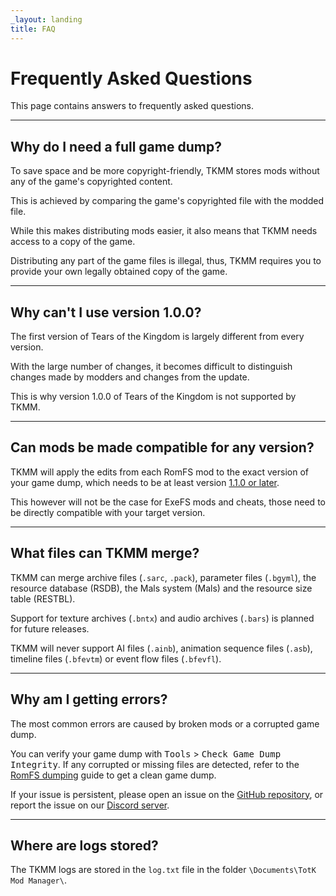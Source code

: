 ```yaml
---
_layout: landing
title: FAQ
---
```


# Frequently Asked Questions

This page contains answers to frequently asked questions.

---

## Why do I need a full game dump?

To save space and be more copyright-friendly, TKMM stores mods without any of the game's copyrighted content.

This is achieved by comparing the game's copyrighted file with the modded file.

While this makes distributing mods easier, it also means that TKMM needs access to a copy of the game.

Distributing any part of the game files is illegal, thus, TKMM requires you to provide your own legally obtained copy of the game.

---

## Why can't I use version 1.0.0?

The first version of Tears of the Kingdom is largely different from every version.

With the large number of changes, it becomes difficult to distinguish changes made by modders and changes from the update.

This is why version 1.0.0 of Tears of the Kingdom is not supported by TKMM.

---

## Can mods be made compatible for any version?

TKMM will apply the edits from each RomFS mod to the exact version of your game dump, which needs to be at least version [1.1.0 or later](#why-cant-i-use-version-100).

This however will not be the case for ExeFS mods and cheats, those need to be directly compatible with your target version.

---

## What files can TKMM merge?

TKMM can merge archive files (`.sarc`, `.pack`), parameter files (`.bgyml`), the resource database (RSDB), the Mals system (Mals) and the resource size table (RESTBL).

Support for texture archives (`.bntx`) and audio archives (`.bars`) is planned for future releases.

TKMM will never support AI files (`.ainb`), animation sequence files (`.asb`), timeline files (`.bfevtm`) or event flow files (`.bfevfl`).

---

## Why am I getting errors?

The most common errors are caused by broken mods or a corrupted game dump.

You can verify your game dump with <kbd><samp>Tools</samp></kbd> &gt; <kbd><samp>Check Game Dump Integrity</samp></kbd>. If any corrupted or missing files are detected, refer to the [RomFS dumping](https://zeldamods.org/wiki/Help:Dumping_games#Switch) guide to get a clean game dump.

If your issue is persistent, please open an issue on the [GitHub repository](https://github.com/TKMM-Team/Tkmm/issues/new), or report the issue on our [Discord server](https://discord.gg/BbVXenRFVc).

---

## Where are logs stored?

The TKMM logs are stored in the `log.txt` file in the folder `\Documents\TotK Mod Manager\`.

